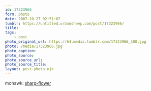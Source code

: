 ```yaml
---
id: 17323966
form: photo
date: 2007-10-27 02:51:07
tumblr: https://untitled.urbansheep.com/post/17323966/
title:
tags:
    - post
photo_original_url: https://64.media.tumblr.com/17323966_500.jpg
photo: /media/17323966.jpg
photo_caption: 
photo_source:
photo_source_url:
photo_source_title:
layout: post-photo.njk
---
```


<p>mohawk: <a href="http://www.flickr.com/photos/mohawk/22245781/">sharp-flower</a></p>
